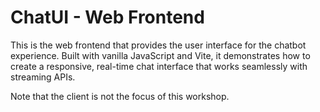 # ChatUI - Web Frontend

This is the web frontend that provides the user interface for the chatbot experience. Built with vanilla JavaScript and Vite, it demonstrates how to create a responsive, real-time chat interface that works seamlessly with streaming APIs.

Note that the client is not the focus of this workshop.
